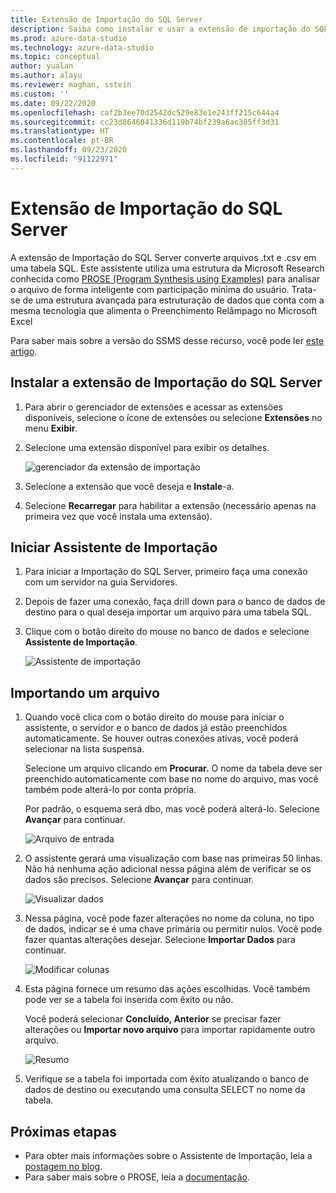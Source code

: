 ```yaml
---
title: Extensão de Importação do SQL Server
description: Saiba como instalar e usar a extensão de importação do SQL Server para o Azure Data Studio, um assistente que converte arquivos .txt e .csv em uma tabela SQL.
ms.prod: azure-data-studio
ms.technology: azure-data-studio
ms.topic: conceptual
author: yualan
ms.author: alayu
ms.reviewer: maghan, sstein
ms.custom: ''
ms.date: 09/22/2020
ms.openlocfilehash: caf2b3ee70d2542dc529e83e1e243ff215c644a4
ms.sourcegitcommit: cc23d8646041336d119b74bf239a6ac305ff3d31
ms.translationtype: HT
ms.contentlocale: pt-BR
ms.lasthandoff: 09/23/2020
ms.locfileid: "91122971"
---
```

# <a name="sql-server-import-extension"></a>Extensão de Importação do SQL Server

A extensão de Importação do SQL Server converte arquivos .txt e .csv em uma tabela SQL. Este assistente utiliza uma estrutura da Microsoft Research conhecida como [PROSE (Program Synthesis using Examples)](https://microsoft.github.io/prose/) para analisar o arquivo de forma inteligente com participação mínima do usuário. Trata-se de uma estrutura avançada para estruturação de dados que conta com a mesma tecnologia que alimenta o Preenchimento Relâmpago no Microsoft Excel

Para saber mais sobre a versão do SSMS desse recurso, você pode ler [este artigo](../../relational-databases/import-export/import-flat-file-wizard.md).

## <a name="install-the-sql-server-import-extension"></a>Instalar a extensão de Importação do SQL Server

1. Para abrir o gerenciador de extensões e acessar as extensões disponíveis, selecione o ícone de extensões ou selecione **Extensões** no menu **Exibir**.
2. Selecione uma extensão disponível para exibir os detalhes.

   ![gerenciador da extensão de importação](media/sql-server-import-extension/import-wizard-install.png)

3. Selecione a extensão que você deseja e **Instale**-a.
4. Selecione **Recarregar** para habilitar a extensão (necessário apenas na primeira vez que você instala uma extensão).

## <a name="start-import-wizard"></a>Iniciar Assistente de Importação

1. Para iniciar a Importação do SQL Server, primeiro faça uma conexão com um servidor na guia Servidores.
2. Depois de fazer uma conexão, faça drill down para o banco de dados de destino para o qual deseja importar um arquivo para uma tabela SQL.
3. Clique com o botão direito do mouse no banco de dados e selecione **Assistente de Importação**.

    ![Assistente de importação](media/sql-server-import-extension/open-import-wizard.png)

## <a name="importing-a-file"></a>Importando um arquivo

1. Quando você clica com o botão direito do mouse para iniciar o assistente, o servidor e o banco de dados já estão preenchidos automaticamente. Se houver outras conexões ativas, você poderá selecionar na lista suspensa. 

    Selecione um arquivo clicando em **Procurar.** O nome da tabela deve ser preenchido automaticamente com base no nome do arquivo, mas você também pode alterá-lo por conta própria.

    Por padrão, o esquema será dbo, mas você poderá alterá-lo. Selecione **Avançar** para continuar.

    ![Arquivo de entrada](media/sql-server-import-extension/import-wizard-input-file.png)

2. O assistente gerará uma visualização com base nas primeiras 50 linhas. Não há nenhuma ação adicional nessa página além de verificar se os dados são precisos. Selecione **Avançar** para continuar.

    ![Visualizar dados](media/sql-server-import-extension/import-wizard-preview-data.png)

3. Nessa página, você pode fazer alterações no nome da coluna, no tipo de dados, indicar se é uma chave primária ou permitir nulos. Você pode fazer quantas alterações desejar. Selecione **Importar Dados** para continuar.

    ![Modificar colunas](media/sql-server-import-extension/import-wizard-modify-columns.png)

4. Esta página fornece um resumo das ações escolhidas. Você também pode ver se a tabela foi inserida com êxito ou não.

    Você poderá selecionar **Concluído, Anterior** se precisar fazer alterações ou **Importar novo arquivo** para importar rapidamente outro arquivo.

    ![Resumo](media/sql-server-import-extension/import-wizard-summary.png)

5. Verifique se a tabela foi importada com êxito atualizando o banco de dados de destino ou executando uma consulta SELECT no nome da tabela.

## <a name="next-steps"></a>Próximas etapas

- Para obter mais informações sobre o Assistente de Importação, leia a [postagem no blog](https://cloudblogs.microsoft.com/sqlserver/2018/08/30/the-august-release-of-sql-operations-studio-is-now-available/).
- Para saber mais sobre o PROSE, leia a [documentação](https://microsoft.github.io/prose/).